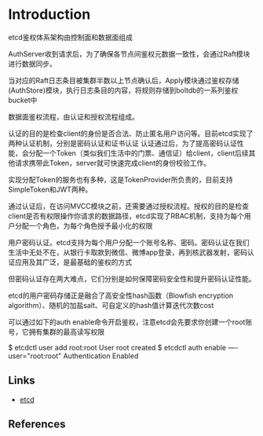 # Introduction


etcd鉴权体系架构由控制面和数据面组成



AuthServer收到请求后，为了确保各节点间鉴权元数据一致性，会通过Raft模块进行数据同步。

当对应的Raft日志条目被集群半数以上节点确认后，Apply模块通过鉴权存储(AuthStore)模块，执行日志条目的内容，将规则存储到boltdb的一系列鉴权bucket中


数据面鉴权流程，由认证和授权流程组成。

认证的目的是检查client的身份是否合法、防止匿名用户访问等。目前etcd实现了两种认证机制，分别是密码认证和证书认证
认证通过后，为了提高密码认证性能，会分配一个Token（类似我们生活中的门票、通信证）给client，client后续其他请求携带此Token，server就可快速完成client的身份校验工作。

实现分配Token的服务也有多种，这是TokenProvider所负责的，目前支持SimpleToken和JWT两种。

通过认证后，在访问MVCC模块之前，还需要通过授权流程。授权的目的是检查client是否有权限操作你请求的数据路径，etcd实现了RBAC机制，支持为每个用户分配一个角色，为每个角色授予最小化的权限


用户密码认证。etcd支持为每个用户分配一个账号名称、密码。密码认证在我们生活中无处不在，从银行卡取款到微信、微博app登录，再到核武器发射，密码认证应用及其广泛，是最基础的鉴权的方式

但密码认证存在两大难点，它们分别是如何保障密码安全性和提升密码认证性能。

etcd的用户密码存储正是融合了高安全性hash函数（Blowfish encryption algorithm）、随机的加盐salt、可自定义的hash值计算迭代次数cost

可以通过如下的auth enable命令开启鉴权，注意etcd会先要求你创建一个root账号，它拥有集群的最高读写权限


$ etcdctl user add root:root
User root created
$ etcdctl auth enable —-user="root:root"
Authentication Enabled








## Links

- [etcd](/docs/CS/Framework/etcd/etcd.md)



## References


